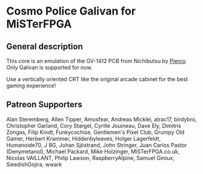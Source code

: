 # Cosmo Police Galivan for MiSTerFPGA

## General description
This core is an emulation of the GV-1412 PCB from Nichibutsu by [Pierco](https://github.com/pcornier). Only Galivan is supported for now.

Use a vertically oriented CRT like the original arcade cabinet for the best gaming experience!

## Patreon Supporters
Alan Steremberg,
Allen Tipper,
Amosfear,
Andreas Micklei,
atrac17,
birdybro,
Christopher Garland,
Cory Stargel,
Cyrille Jouineau,
Dave Ely,
Dimitris Zongas,
Filip Kindt,
Funkycochise,
Gentlemen's Pixel Club,
Grumpy Old Gamer,
Herbert Krammer,
Hiddenbyleaves,
Holger Lagerfeldt,
Humanoide70,
J BG,
Johan Sjöstrand,
John Stringer,
Juan Carlos Pastor (Denymetanol),
Michael Packard,
Mike Holzinger,
MiSTerFPGA.co.uk,
Nicolas VAILLANT,
Philip Lawson,
RaspberryAlpine,
Samuel Giroux,
SwedishGojira,
wwark
